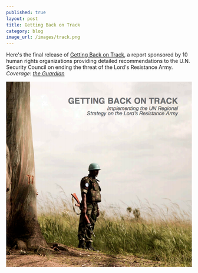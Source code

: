 ```yaml
---
published: true
layout: post
title: Getting Back on Track
category: blog
image_url: /images/track.png
---
```


Here's the final release of [Getting Back on Track](http://www.enoughproject.org/files/LRA_Joint_Report.pdf), a report sponsored by 10 human rights organizations providing detailed recommendations to the U.N. Security Council on ending the threat of the Lord's Resistance Army. *Coverage: [the Guardian](http://www.guardian.co.uk/global-development/2012/dec/18/ngo-un-kony-lords-resistance-army)*

[<img src="/images/track.png">](http://www.enoughproject.org/files/LRA_Joint_Report.pdf)
